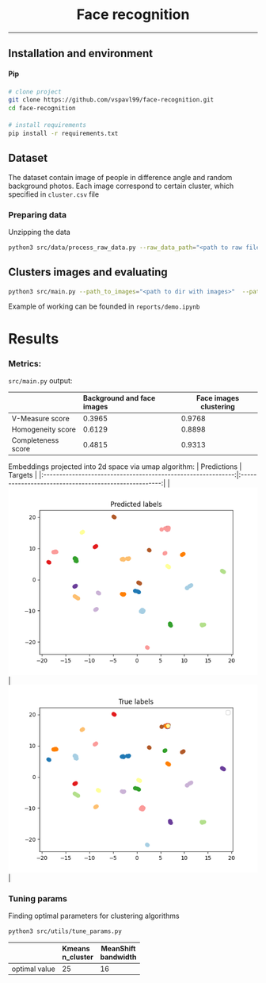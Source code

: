 <div align="center">

# Face recognition

</div>

______________________________________________________________________


## Installation and environment

#### Pip

```bash
# clone project
git clone https://github.com/vspavl99/face-recognition.git
cd face-recognition

# install requirements
pip install -r requirements.txt
```

## Dataset
The dataset contain image of people in difference angle and random background photos. 
Each image correspond to certain cluster, which specified in `cluster.csv` file

### Preparing data
Unzipping the data 
```bash
python3 src/data/process_raw_data.py --raw_data_path="<path to raw file.zip>"  --baked_data_dir="<destination folder>"
```

##  Clusters images and evaluating

```bash
python3 src/main.py --path_to_images="<path to dir with images>"  --path_to_target_clusters="<path to file.csv>"
```

Example of working can be founded in `reports/demo.ipynb`

# Results

### Metrics:
`src/main.py` output:

|                    | Background and face images | Face images clustering |
|--------------------|:---------------------------|------------------------|
| V-Measure score    | 0.3965                     | 0.9768                 |
| Homogeneity score  | 0.6129                     | 0.8898                 |
| Completeness score | 0.4815                     | 0.9313                 |


Embeddings projected into 2d space via umap algorithm:
|                         Predictions                          |                        Targets                        |
|:------------------------------------------------------------:|:-----------------------------------------------------:|
| ![reports/figures/predictions.png](reports/figures/predictions.png) | ![reports/figures/targets.png](reports/figures/targets.png) |

### Tuning params
Finding optimal parameters for clustering algorithms
```bash
python3 src/utils/tune_params.py
```

|               | Kmeans <br/>n_cluster | MeanShift  <br/>bandwidth |
|---------------|:-----------------|----------------------|
| optimal value | 25               | 16                   |
